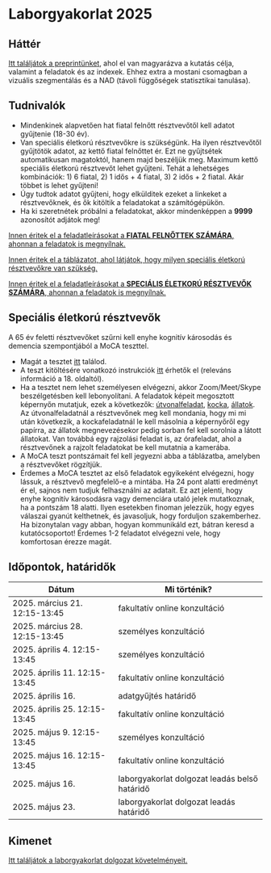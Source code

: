 # Laborgyakorlat 2025

## Háttér

[Itt találjátok a preprintünket](https://dx.doi.org/10.2139/ssrn.5039890), ahol el van magyarázva a kutatás célja, valamint a feladatok és az indexek. Ehhez extra a mostani csomagban a vizuális szegmentálás és a NAD (távoli függőségek statisztikai tanulása).

## Tudnivalók

* Mindenkinek alapvetően hat fiatal felnőtt résztvevőtől kell adatot gyűjtenie (18-30 év).
* Van speciális életkorú résztvevőkre is szükségünk. Ha ilyen résztvevőtől gyűjtötök adatot, az kettő fiatal felnőttet ér. Ezt ne gyűjtsétek automatikusan magatoktól, hanem majd beszéljük meg. Maximum kettő speciális életkorú résztvevőt lehet gyűjteni. Tehát a lehetséges kombinációk: 1) 6 fiatal, 2) 1 idős + 4 fiatal, 3) 2 idős + 2 fiatal. Akár többet is lehet gyűjteni!
* Úgy tudtok adatot gyűjteni, hogy elkülditek ezeket a linkeket a résztvevőknek, és ők kitöltik a feladatokat a számítógépükön.
* Ha ki szeretnétek próbálni a feladatokat, akkor mindenképpen a **9999** azonosítót adjátok meg!

[Innen éritek el a feladatleírásokat a **FIATAL FELNŐTTEK SZÁMÁRA**, ahonnan a feladatok is megnyílnak.](https://docs.google.com/document/d/1Q8fyEsORedEGjgNjt5hAPKmaYliPlovz3-34f3MnoMM/edit?usp=sharing)

[Innen éritek el a táblázatot, ahol látjátok, hogy milyen speciális életkorú résztvevőkre van szükség.](https://docs.google.com/spreadsheets/d/1GbC1icdQS67ap98ANmNs0ZgS2RBEaw8cP0iCY4y9xik/edit?usp=sharing)

[Innen éritek el a feladatleírásokat a **SPECIÁLIS ÉLETKORÚ RÉSZTVEVŐK SZÁMÁRA**, ahonnan a feladatok is megnyílnak.](https://docs.google.com/document/d/1NdQrohDrujV6tez7VGOkxM_lU-AWPfZfQCS_VRxdoMk/edit?usp=sharing)

## Speciális életkorú résztvevők

A 65 év feletti résztvevőket szűrni kell enyhe kognitív károsodás és demencia szempontjából a MoCA teszttel.  

* Magát a tesztet [itt](https://drive.google.com/file/d/1FFPlkeEnR9EvlCDP7MyFvhvu-zSWLckQ/view?usp=sharing) találod.  
* A teszt kitöltésére vonatkozó instrukciók [itt](https://drive.google.com/file/d/1akJRwlpsePl7X0OH1Hp0vVe0KbMOBDzR/view?usp=sharing) érhetők el (releváns információ a 18. oldaltól).  
* Ha a tesztet nem lehet személyesen elvégezni, akkor Zoom/Meet/Skype beszélgetésben kell lebonyolítani. A feladatok képeit megosztott képernyőn mutatjuk, ezek a következők: [útvonalfeladat](https://drive.google.com/file/d/1cTFRZ-GuQ7DdsfBza9WQsQaJFgESZ4wU/view?usp=sharing), [kocka](https://drive.google.com/file/d/1cM5sWAhCgwFEq-mrJMjw2ZZ34v-ek-Ga/view?usp=sharing), [állatok](https://drive.google.com/file/d/1cPfwUkTK4bYpNzG8eAYB1SReWBKjQomB/view?usp=sharing). Az útvonalfeladatnál a résztvevőnek meg kell mondania, hogy mi mi után következik, a kockafeladatnál le kell másolnia a képernyőről egy papírra, az állatok megnevezésekor pedig sorban fel kell sorolnia a látott állatokat. Van továbbá egy rajzolási feladat is, az órafeladat, ahol a résztvevőnek a rajzolt feladatokat be kell mutatnia a kamerába.  
* A MoCA teszt pontszámait fel kell jegyezni abba a táblázatba, amelyben a résztvevőket rögzítjük.  
* Érdemes a MoCA tesztet az első feladatok egyikeként elvégezni, hogy lássuk, a résztvevő megfelelő-e a mintába. Ha 24 pont alatti eredményt ér el, sajnos nem tudjuk felhasználni az adatait. Ez azt jelenti, hogy enyhe kognitív károsodásra vagy demenciára utaló jelek mutatkoznak, ha a pontszám 18 alatti. Ilyen esetekben finoman jelezzük, hogy egyes válaszai gyanút kelthetnek, és javasoljuk, hogy forduljon szakemberhez. Ha bizonytalan vagy abban, hogyan kommunikáld ezt, bátran keresd a kutatócsoportot! Érdemes 1-2 feladatot elvégezni vele, hogy komfortosan érezze magát.

## Időpontok, határidők

| Dátum | Mi történik? |
| --- | --- |
| 2025. március 21. 12:15-13:45 | fakultatív online konzultáció |
| 2025. március 28. 12:15-13:45 | személyes konzultáció |
| 2025. április 4. 12:15-13:45 | személyes konzultáció |
| 2025. április 11. 12:15-13:45 | fakultatív online konzultáció |
| 2025. április 16. | adatgyűjtés határidő |
| 2025. április 25. 12:15-13:45 | fakultatív online konzultáció |
| 2025. május 9. 12:15-13:45 | személyes konzultáció |
| 2025. május 16. 12:15-13:45 | fakultatív online konzultáció |
| 2025. május 16. | laborgyakorlat dolgozat leadás belső határidő |
| 2025. május 23. | laborgyakorlat dolgozat leadás határidő |

## Kimenet

[Itt találjátok a laborgyakorlat dolgozat követelményeit.](https://docs.google.com/document/d/1GQqpNJ0kBTLvq4XZZbJA2vbaEJHiZRUnDn7n1qIYavk/edit?usp=sharing)
